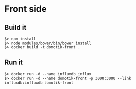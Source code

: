 # Front side

## Build it

```
$> npm install
$> node_modules/bower/bin/bower install
$> docker build -t domotik-front .
```

## Run it

```
$> docker run -d --name influxdb influx
$> docker run -d --name domotik-front -p 3000:3000 --link influxdb:influxdb domotik-front
```

